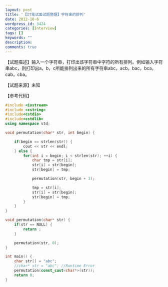 ```yaml
---
layout: post
title: '【IT笔试面试题整理】字符串的排列'
date: 2012-10-6
wordpress_id: 3424
categories: [Interview]
tags: []
keywords: ""
description: 
comments: true
---
```

【试题描述】输入一个字符串，打印出该字符串中字符的所有排列。例如输入字符串abc，则打印出a，b，c所能排列出来的所有字符串abc，acb，bac，bca，cab，cba。

【试题来源】未知

【参考代码】

``` cpp
#include <iostream>
#include <cstring>
#include<cstdio>
#include<cstdlib>
using namespace std;

void permutation(char* str, int begin) {

	if(begin == strlen(str)) {
		cout << str << endl;
	} else {
		for(int i = begin; i < strlen(str); ++i) {
			char tmp = str[i];
			str[i] = str[begin];
			str[begin] = tmp;

			permutation(str, begin + 1);

			tmp = str[i];
			str[i] = str[begin];
			str[begin] = tmp;
		}
	}
}

void permutation(char* str) {
	if(str == NULL) {
		return ;
	}

	permutation(str, 0);
}

int main() {
	char str[] = "abc";
	//char* str = "abc"; //Runtime Error
	permutation(const_cast<char*>(str));
	return 0;
}
```
